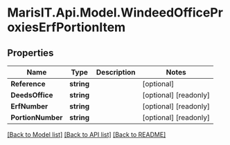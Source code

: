 
# MarisIT.Api.Model.WindeedOfficeProxiesErfPortionItem

## Properties

Name | Type | Description | Notes
------------ | ------------- | ------------- | -------------
**Reference** | **string** |  | [optional] 
**DeedsOffice** | **string** |  | [optional] [readonly] 
**ErfNumber** | **string** |  | [optional] [readonly] 
**PortionNumber** | **string** |  | [optional] [readonly] 

[[Back to Model list]](../README.md#documentation-for-models)
[[Back to API list]](../README.md#documentation-for-api-endpoints)
[[Back to README]](../README.md)

